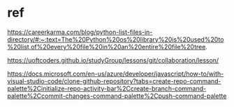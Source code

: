# ref 

https://careerkarma.com/blog/python-list-files-in-directory/#:~:text=The%20Python%20os%20library%20is%20used%20to%20list,of%20every%20file%20in%20an%20entire%20file%20tree.

https://uoftcoders.github.io/studyGroup/lessons/git/collaboration/lesson/

https://docs.microsoft.com/en-us/azure/developer/javascript/how-to/with-visual-studio-code/clone-github-repository?tabs=create-repo-command-palette%2Cinitialize-repo-activity-bar%2Ccreate-branch-command-palette%2Ccommit-changes-command-palette%2Cpush-command-palette